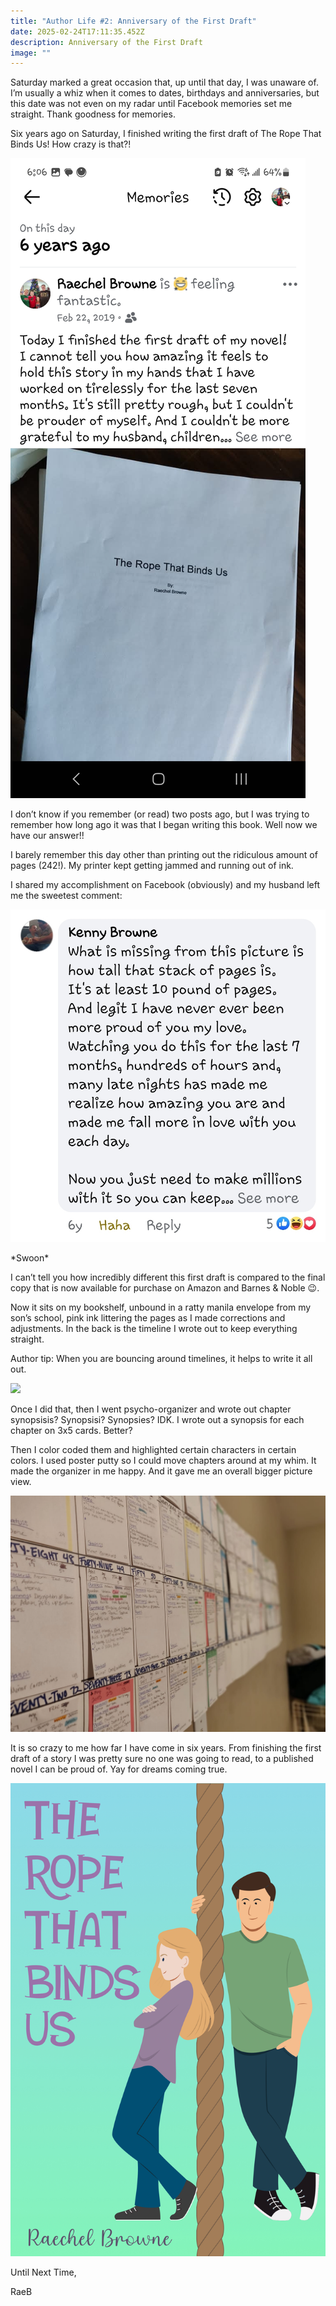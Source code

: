 ```yaml
---
title: "Author Life #2: Anniversary of the First Draft"
date: 2025-02-24T17:11:35.452Z
description: Anniversary of the First Draft
image: ""
---
```

Saturday marked a great occasion that, up until that day, I was unaware of. I’m usually a whiz when it comes to dates, birthdays and anniversaries, but this date was not even on my radar until Facebook memories set me straight. Thank goodness for memories.

Six years ago on Saturday, I finished writing the first draft of The Rope That Binds Us! How crazy is that?!

![](screenshot_20250222_180654_facebook.jpg)

I don’t know if you remember (or read) two posts ago, but I was trying to remember how long ago it was that I began writing this book. Well now we have our answer!!

I barely remember this day other than printing out the ridiculous amount of pages (242!). My printer kept getting jammed and running out of ink.

I shared my accomplishment on Facebook (obviously) and my husband left me the sweetest comment:

![](screenshot_20250222_180717_facebook.jpg)

\*Swoon\*

I can’t tell you how incredibly different this first draft is compared to the final copy that is now available for purchase on Amazon and Barnes & Noble 😉. 

Now it sits on my bookshelf, unbound in a ratty manila envelope from my son’s school, pink ink littering the pages as I made corrections and adjustments. In the back is the timeline I wrote out to keep everything straight. 

Author tip: When you are bouncing around timelines, it helps to write it all out.

![](20250224_114243.jpg)

Once I did that, then I went psycho-organizer and wrote out chapter synopsisis? Synopsisi? Synopsies? IDK. I wrote out a synopsis for each chapter on 3x5 cards. Better?

Then I color coded them and highlighted certain characters in certain colors. I used poster putty so I could move chapters around at my whim. It made the organizer in me happy. And it gave me an overall bigger picture view.

![](timeline.jpg)

It is so crazy to me how far I have come in six years. From finishing the first draft of a story I was pretty sure no one was going to read, to a published novel I can be proud of. Yay for dreams coming true.

![](cover.jpg)

Until Next Time,

RaeB